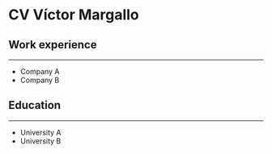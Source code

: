 CV Víctor Margallo
===================

## Work experience
------------------
* Company A
* Company B

## Education
-------------

* University A
* University B
